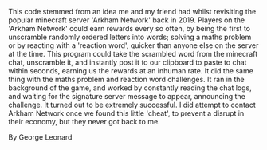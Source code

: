This code stemmed from an idea me and my friend had whilst revisiting the popular minecraft server 'Arkham Network' back in 2019.
Players on the 'Arkham Network' could earn rewards every so often, by being the first to unscramble randomly ordered letters into words; solving a maths problem or by reacting with a 'reaction word', quicker than anyone else on the server at the time.
This program could take the scrambled word from the minecraft chat, unscramble it, and instantly post it to our clipboard to paste to chat within seconds, earning us the rewards at an inhuman rate. It did the same thing with the maths problem and reaction word challenges.
It ran in the background of the game, and worked by constantly reading the chat logs, and waiting for the signature server message to appear, announcing the challenge.
It turned out to be extremely successful. I did attempt to contact Arkham Network once we found this little 'cheat', to prevent a disrupt in their economy, but they never got back to me.

By George Leonard

